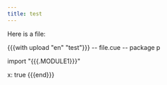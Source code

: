 ```yaml
---
title: test
---
```


Here is a file:

{{{with upload "en" "test"}}}
-- file.cue --
package p

import "{{{.MODULE1}}}"

x: true
{{{end}}}
